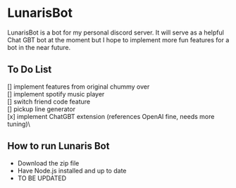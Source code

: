 # LunarisBot
LunarisBot is a bot for my personal discord server. It will serve as a helpful Chat GBT bot at the moment but I hope to implement more fun features for a bot in the near future.

## To Do List
[] implement features from original chummy over\
[] implement spotify music player\
[] switch friend code feature\
[] pickup line generator\
[x] implement ChatGBT extension (references OpenAI fine, needs more tuning)\

## How to run Lunaris Bot
- Download the zip file 
- Have Node.js installed and up to date
- TO BE UPDATED 
